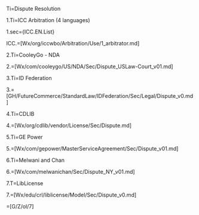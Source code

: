 Ti=Dispute Resolution

1.Ti=ICC Arbitration (4 languages)

1.sec={ICC.EN.List}

ICC.=[Wx/org/iccwbo/Arbitration/Use/1_arbitrator.md]

2.Ti=CooleyGo - NDA

2.=[Wx/com/cooleygo/US/NDA/Sec/Dispute_USLaw-Court_v01.md]

3.Ti=ID Federation

3.=[GH/FutureCommerce/StandardLaw/IDFederation/Sec/Legal/Dispute_v0.md]

4.Ti=CDLIB

4.=[Wx/org/cdlib/vendor/License/Sec/Dispute.md]

5.Ti=GE Power

5.=[Wx/com/gepower/MasterServiceAgreement/Sec/Dispute_v01.md]

6.Ti=Melwani and Chan

6.=[Wx/com/melwanichan/Sec/Dispute_NY_v01.md]

7.T=LibLicense

7.=[Wx/edu/crl/liblicense/Model/Sec/Dispute_v0.md]

=[G/Z/ol/7]